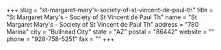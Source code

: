 +++
slug = "st-margaret-mary's-society-of-st-vincent-de-paul-th"
title = "St Margaret Mary's - Society of St Vincent de Paul Th"
name = "St Margaret Mary's - Society of St Vincent de Paul Th"
address = "780 Marina"
city = "Bullhead City"
state = "AZ"
postal = "86442"
website = ""
phone = "928-758-5251"
fax = ""
+++
